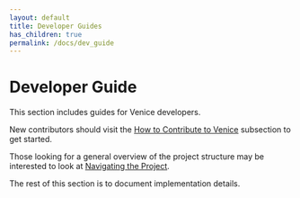 ```yaml
---
layout: default
title: Developer Guides
has_children: true
permalink: /docs/dev_guide
---
```

# Developer Guide

This section includes guides for Venice developers.

New contributors should visit the [How to Contribute to Venice](./how_to/how_to.md) subsection to get started.

Those looking for a general overview of the project structure may be interested to look at [Navigating the Project](navigating_project.md).

The rest of this section is to document implementation details.